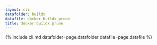 ```yaml
---
layout: cli
datafolder: buildx
datafile: docker_buildx_prune
title: docker buildx prune
---
```

<!--
This page is automatically generated from Docker's source code. If you want to
suggest a change to the text that appears here, open a ticket or pull request
in the source repository on GitHub:

https://github.com/docker/buildx
-->
{% include cli.md datafolder=page.datafolder datafile=page.datafile %}
